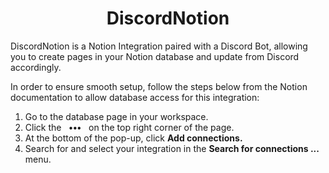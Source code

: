 
<h1 align='center'>DiscordNotion</h1>

DiscordNotion is a Notion Integration paired with a Discord Bot, allowing you to create pages in your Notion database and update from Discord accordingly.

In order to ensure smooth setup, follow the steps below from the Notion documentation to allow database access for this integration:
<ol>
<li>Go to the database page in your workspace.</li>
<li>Click the &nbsp; <b>•••</b> &nbsp; on the top right corner of the page.</li>
<li>At the bottom of the pop-up, click <b>Add connections.</b> </li>
<li>Search for and select your integration in the <b>Search for connections ... </b> &nbsp; menu.</li>
</ol>
